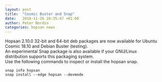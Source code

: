 ```yaml
---
layout: post
title:  "Cosmic Buster and Snap"
date:   2018-11-26 20:35:47 +01:00
author: Peter Nordin
categories: hopsan news
---
```


Hopsan 2.10.0 32-bit and 64-bit deb packages are now available for Ubuntu Cosmic 18.10 and Debian Buster (testing).  
An experimental Snap package is also available if your GNU/Linux distribution supports this packaging system.  
Use the following commands to inspect or install the hopsan snap.
```
snap info hopsan
snap install --edge hopsan --devmode
```